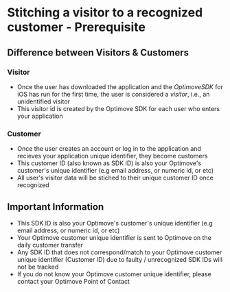 # Stitching a visitor to a recognized customer - Prerequisite

## Difference between Visitors & Customers

### Visitor
- Once the user has downloaded the application and the *OptimoveSDK* for iOS has run for the first time, the user is considered a *visitor*, i.e., an unidentified visitor
- This visitor id is created by the Optimove SDK for each user who enters your application

### Customer
- Once the user creates an account or log in to the application and recieves your application unique identifier, they become customers
- This customer ID (also known as SDK ID) is also your Optimove's customer's unique identifier (e.g email address, or numeric id, or etc)
- All user's visitor data will be stiched to their unique customer ID once recognized

## Important Information   
- This SDK ID is also your Optimove's customer's unique identifier (e.g email address, or numeric id, or etc)
- Your Optimove customer unique identifier is sent to Optimove on the daily customer transfer
- Any SDK ID that does not correspond/match to your Optimove customer unique identifier (Customer ID) due to faulty / unrecognized SDK IDs will not be tracked 
- If you do not know your Optimove customer unique identifier, please contact your Optimove Point of Contact
